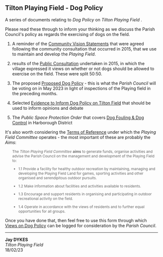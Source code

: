 ## Tilton Playing Field - Dog Policy

A series of documents relating to _Dog Policy_ on _Tilton Playing Field_ .

Please read these through to inform your thinking as we discuss the Parish Council's policy as regards the exercising of dogs on the field.

1. A reminder of the [Community Vision Statements](communityVision.md) that were agreed following the community consultation that occurred in 2015, that we use to maintain and develop the _Playing Field_.

2. results of the [Public Consultation](publicConsultation.md) undertaken in 2015, in which the village expressed it views on whether or not dogs should be allowed to exercise on the field. These were split 50:50.

3. The proposed [Proposed Dog Policy](dogPolicy.md) - this is what the _Parish Council_ will be voting on in May 2023 in light of inspections of the Playing field in the preceding months.

4. Selected [Evidence to Inform Dog Policy on Tilton Field](dogRisk.md) that should be used to inform opinions and debate

5. The _Public Space Protection Order_ that covers [Dog Fouling & Dog Control](pspo.md) in Harborough District

It's also worth considering the [Terms of Reference](tor.md) under which the _Playing Field Committee_ operates - the most important of these are probably the _Aims_:

<div style="font-size:85%; color:#666; margin-left:2em" markdown="1">

The _Tilton Playing Field Committee_ **aims** to generate funds, organise activities and advise the Parish Council on the management and development of the Playing Field to:

- 1.1 Provide a facility for healthy outdoor recreation by maintaining, managing and developing the Playing Field Land for games, sporting activities and other organised and serendipitous outdoor pursuits.

- 1.2 Make information about facilities and activities available to residents.

- 1.3 Encourage and support residents in organising and participating in outdoor recreational activity on the field.

- 1.4 Operate in accordance with the views of residents and to further equal opportunities for all groups.

</div>

Once you have done that, then feel free to use this form through which [Views on Dog Policy](https://bit.ly/tiltonFieldDogs) can be logged for consideration by the _Parish Council_.

---

**Jay DYKES**<br/>
_Tilton Playing Field_<br/>
18/02/23
